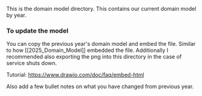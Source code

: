 
This is the domain model directory. This contains our current domain model by year.

### To update the model

You can copy the previous year's domain model and embed the file. Similar to how [[2025_Domain_Model]] embedded the file. Additionally I recommended also exporting the png into this directory in the case of service shuts down.

Tutorial: https://www.drawio.com/doc/faq/embed-html

Also add a few bullet notes on what you have changed from previous year.